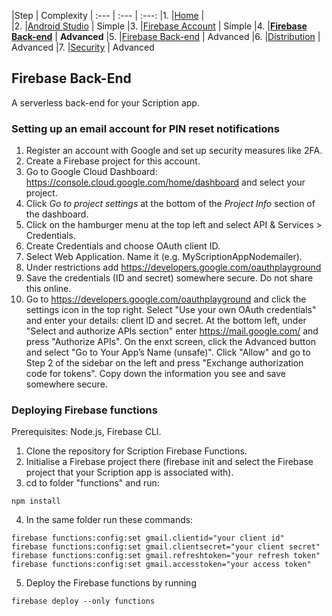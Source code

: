 
|Step  | Complexity
| :--- | :---         |     :---:
|1. |[Home](https://github.com/scriptionapp/scriptionpage1/)  |       
|2. |[Android Studio](https://github.com/scriptionapp/scriptionpage1/android-studio)  | Simple
|3. |[Firebase Account](https://github.com/scriptionapp/scriptionpage1/firebase-account) | Simple
|4. |[**Firebase Back-end**](https://github.com/scriptionapp/scriptionpage1/firebase-backend) | **Advanced**
|5. |[Firebase Back-end](https://github.com/scriptionapp/scriptionpage1/firebase-backend) | Advanced
|6. |[Distribution](https://github.com/scriptionapp/scriptionpage1/distribution) | Advanced
|7. |[Security](https://github.com/scriptionapp/scriptionpage1/secure-scription) | Advanced


## Firebase Back-End 
A serverless back-end for your Scription app.

### Setting up an email account for PIN reset notifications
1. Register an account with Google and set up security measures like 2FA.
2. Create a Firebase project for this account.
3. Go to Google Cloud Dashboard: https://console.cloud.google.com/home/dashboard and select your project.
4. Click *Go to project settings* at the bottom of the *Project Info* section of the dashboard.
5. Click on the hamburger menu at the top left and select API & Services > Credentials.
6. Create Credentials and choose OAuth client ID.
7. Select Web Application. Name it (e.g. MyScriptionAppNodemailer). 
8. Under restrictions add https://developers.google.com/oauthplayground
9. Save the credentials (ID and secret) somewhere secure. Do not share this online.
10. Go to https://developers.google.com/oauthplayground and click the settings icon in the top right. Select "Use your own OAuth credentials" and enter your details: client ID and secret. At the bottom left, under "Select and authorize APIs section" enter https://mail.google.com/ and press "Authorize APIs". On the enxt screen, click the Advanced button and select "Go to Your App’s Name (unsafe)". Click "Allow" and go to Step 2 of the sidebar on the left and press "Exchange authorization code for tokens". Copy down the information you see and save somewhere secure.


### Deploying Firebase functions
Prerequisites: Node.js, Firebase CLI.

1. Clone the repository for Scription Firebase Functions.
2. Initialise a Firebase project there (firebase init and select the Firebase project that your Scription app is associated with).
3. cd to folder "functions" and run: 
```
npm install
```
4. In the same folder run these commands:
```
firebase functions:config:set gmail.clientid="your client id"
firebase functions:config:set gmail.clientsecret="your client secret"
firebase functions:config:set gmail.refreshtoken="your refresh token"
firebase functions:config:set gmail.accesstoken="your access token"
```
5. Deploy the Firebase functions by running 
```
firebase deploy --only functions
```
